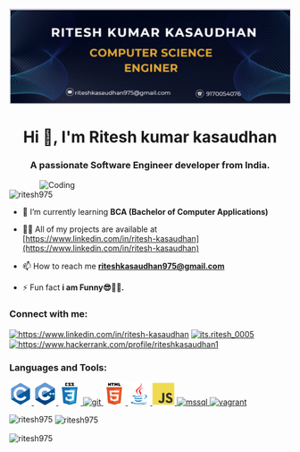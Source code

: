 <!--
**ritesh975/ritesh975** is a ✨ _special_ ✨ repository because its `README.md` (this file) appears on your GitHub profile.

Here are some ideas to get you started:

- 🔭 I’m currently working on ...
- 🌱 I’m currently learning ...
- 👯 I’m looking to collaborate on ...
- 🤔 I’m looking for help with ...
- 💬 Ask me about ...
- 📫 How to reach me: ...
- 😄 Pronouns: ...
- ⚡ Fun fact: ...
-->
![logo](https://github.com/ritesh975/ritesh975/blob/main/ban.png)
<h1 align="center">Hi 👋, I'm Ritesh kumar kasaudhan</h1>
<h3 align="center">A passionate Software Engineer developer from India.</h3>
<img align="right" alt="Coding"width="450" src="https://img.freepik.com/premium-photo/customizing-virtual-background-vector-flat-style-illustration_1029473-48546.jpg?w=1060">

<p align="left"> <img src="https://komarev.com/ghpvc/?username=ritesh975&label=Profile%20views&color=0e75b6&style=flat" alt="ritesh975" /> </p>

- 🌱 I’m currently learning **BCA (Bachelor of Computer Applications)**

- 👨‍💻 All of my projects are available at [https://www.linkedin.com/in/ritesh-kasaudhan](https://www.linkedin.com/in/ritesh-kasaudhan)

- 📫 How to reach me **riteshkasaudhan975@gmail.com**

- ⚡ Fun fact **i am Funny😎🧑‍💻.**

<h3 align="left">Connect with me:</h3>
<p align="left">
<a href="https://linkedin.com/in/https://www.linkedin.com/in/ritesh-kasaudhan" target="blank"><img align="center" src="https://raw.githubusercontent.com/rahuldkjain/github-profile-readme-generator/master/src/images/icons/Social/linked-in-alt.svg" alt="https://www.linkedin.com/in/ritesh-kasaudhan" height="30" width="40" /></a>
<a href="https://instagram.com/its.ritesh_0005" target="blank"><img align="center" src="https://raw.githubusercontent.com/rahuldkjain/github-profile-readme-generator/master/src/images/icons/Social/instagram.svg" alt="its.ritesh_0005" height="30" width="40" /></a>
<a href="https://www.hackerrank.com/https://www.hackerrank.com/profile/riteshkasaudhan1" target="blank"><img align="center" src="https://raw.githubusercontent.com/rahuldkjain/github-profile-readme-generator/master/src/images/icons/Social/hackerrank.svg" alt="https://www.hackerrank.com/profile/riteshkasaudhan1" height="30" width="40" /></a>
</p>

<h3 align="left">Languages and Tools:</h3>
<p align="left"> <a href="https://www.cprogramming.com/" target="_blank" rel="noreferrer"> <img src="https://raw.githubusercontent.com/devicons/devicon/master/icons/c/c-original.svg" alt="c" width="40" height="40"/> </a> <a href="https://www.w3schools.com/cpp/" target="_blank" rel="noreferrer"> <img src="https://raw.githubusercontent.com/devicons/devicon/master/icons/cplusplus/cplusplus-original.svg" alt="cplusplus" width="40" height="40"/> </a> <a href="https://www.w3schools.com/css/" target="_blank" rel="noreferrer"> <img src="https://raw.githubusercontent.com/devicons/devicon/master/icons/css3/css3-original-wordmark.svg" alt="css3" width="40" height="40"/> </a> <a href="https://git-scm.com/" target="_blank" rel="noreferrer"> <img src="https://www.vectorlogo.zone/logos/git-scm/git-scm-icon.svg" alt="git" width="40" height="40"/> </a> <a href="https://www.w3.org/html/" target="_blank" rel="noreferrer"> <img src="https://raw.githubusercontent.com/devicons/devicon/master/icons/html5/html5-original-wordmark.svg" alt="html5" width="40" height="40"/> </a> <a href="https://www.java.com" target="_blank" rel="noreferrer"> <img src="https://raw.githubusercontent.com/devicons/devicon/master/icons/java/java-original.svg" alt="java" width="40" height="40"/> </a> <a href="https://developer.mozilla.org/en-US/docs/Web/JavaScript" target="_blank" rel="noreferrer"> <img src="https://raw.githubusercontent.com/devicons/devicon/master/icons/javascript/javascript-original.svg" alt="javascript" width="40" height="40"/> </a> <a href="https://www.microsoft.com/en-us/sql-server" target="_blank" rel="noreferrer"> <img src="https://www.svgrepo.com/show/303229/microsoft-sql-server-logo.svg" alt="mssql" width="40" height="40"/> </a> <a href="https://www.vagrantup.com/" target="_blank" rel="noreferrer"> <img src="https://www.vectorlogo.zone/logos/vagrantup/vagrantup-icon.svg" alt="vagrant" width="40" height="40"/> </a> </p>

<p><img align="left" src="https://github-readme-stats.vercel.app/api/top-langs?username=ritesh975&show_icons=true&locale=en&layout=compact" alt="ritesh975" /></p>

<p>&nbsp;<img align="center" src="https://github-readme-stats.vercel.app/api?username=ritesh975&show_icons=true&locale=en" alt="ritesh975" /></p>

<p><img align="center" src="https://github-readme-streak-stats.herokuapp.com/?user=ritesh975&" alt="ritesh975" /></p>
